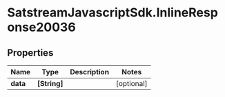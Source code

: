 # SatstreamJavascriptSdk.InlineResponse20036

## Properties
Name | Type | Description | Notes
------------ | ------------- | ------------- | -------------
**data** | **[String]** |  | [optional] 
